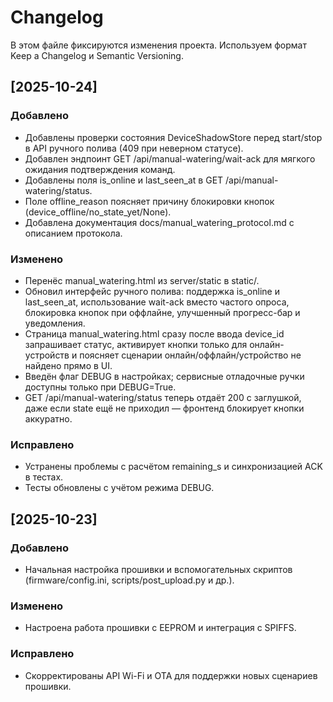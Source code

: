 ﻿# Changelog

В этом файле фиксируются изменения проекта. Используем формат Keep a Changelog и Semantic Versioning.

## [2025-10-24]

### Добавлено
- Добавлены проверки состояния DeviceShadowStore перед start/stop в API ручного полива (409 при неверном статусе).
- Добавлен эндпоинт GET /api/manual-watering/wait-ack для мягкого ожидания подтверждения команд.
- Добавлены поля is_online и last_seen_at в GET /api/manual-watering/status.
- Поле offline_reason поясняет причину блокировки кнопок (device_offline/no_state_yet/None).
- Добавлена документация docs/manual_watering_protocol.md с описанием протокола.

### Изменено
- Перенёс manual_watering.html из server/static в static/.
- Обновил интерфейс ручного полива: поддержка is_online и last_seen_at, использование wait-ack вместо частого опроса,
  блокировка кнопок при оффлайне, улучшенный прогресс-бар и уведомления.
- Страница manual_watering.html сразу после ввода device_id запрашивает статус, активирует кнопки только для онлайн-устройств
  и поясняет сценарии онлайн/оффлайн/устройство не найдено прямо в UI.
- Введён флаг DEBUG в настройках; сервисные отладочные ручки доступны только при DEBUG=True.
- GET /api/manual-watering/status теперь отдаёт 200 c заглушкой, даже если state ещё не приходил — фронтенд блокирует кнопки аккуратно.

### Исправлено
- Устранены проблемы с расчётом remaining_s и синхронизацией ACK в тестах.
- Тесты обновлены с учётом режима DEBUG.

## [2025-10-23]

### Добавлено
- Начальная настройка прошивки и вспомогательных скриптов (firmware/config.ini, scripts/post_upload.py и др.).

### Изменено
- Настроена работа прошивки с EEPROM и интеграция с SPIFFS.

### Исправлено
- Скорректированы API Wi-Fi и OTA для поддержки новых сценариев прошивки.
